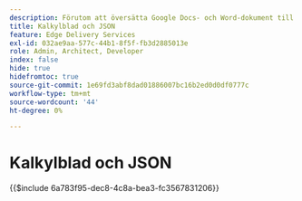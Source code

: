 ```yaml
---
description: Förutom att översätta Google Docs- och Word-dokument till markeringar och HTML-markeringar, översätter AEM även kalkylblad (Microsoft Excel-arbetsböcker och Google-blad) till JSON-filer som enkelt kan användas av din webbplats eller i ditt webbprogram.
title: Kalkylblad och JSON
feature: Edge Delivery Services
exl-id: 032ae9aa-577c-44b1-8f5f-fb3d2885013e
role: Admin, Architect, Developer
index: false
hide: true
hidefromtoc: true
source-git-commit: 1e69fd3abf8dad01886007bc16b2ed0d0df0777c
workflow-type: tm+mt
source-wordcount: '44'
ht-degree: 0%

---
```


# Kalkylblad och JSON

{{$include 6a783f95-dec8-4c8a-bea3-fc3567831206}}
